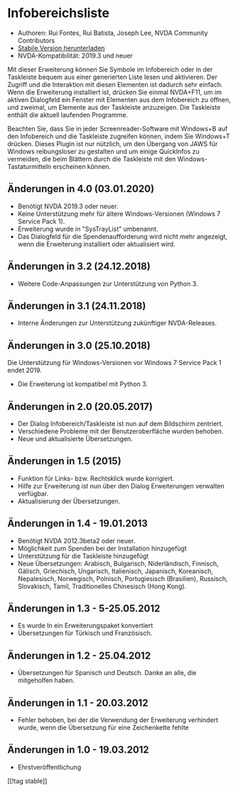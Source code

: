 # Infobereichsliste #

* Authoren: Rui Fontes, Rui Batista, Joseph Lee, NVDA Community Contributors
* [Stabile Version herunterladen][1]
* NVDA-Kompatibilität: 2019.3 und neuer

Mit dieser Erweiterung können Sie Symbole im Infobereich oder in der
Taskleiste bequem aus einer generierten Liste lesen und aktivieren. Der
Zugriff und die Interaktion mit diesen Elementen ist dadurch sehr
einfach. Wenn die Erweiterung installiert ist, drücken Sie einmal NVDA+F11,
um im aktiven Dialogfeld ein Fenster mit Elementen aus dem Infobereich zu
öffnen, und zweimal, um Elemente aus der Taskleiste anzuzeigen. Die
Taskleiste enthält die aktuell laufenden Programme.

Beachten Sie, dass Sie in jeder Screenreader-Software mit Windows+B auf den
Infobereich und die Taskleiste zugreifen können, indem Sie Windows+T
drücken. Dieses Plugin ist nur nützlich, um den Übergang von JAWS für
Windows reibungsloser zu gestalten und um einige QuickInfos zu vermeiden,
die beim Blättern durch die Taskleiste mit den Windows-Tastaturmitteln
erscheinen können.

## Änderungen in 4.0 (03.01.2020) ##

* Benötigt NVDA 2019.3 oder neuer.
* Keine Unterstützung mehr für ältere Windows-Versionen (Windows 7 Service
  Pack 1).
* Erweiterung wurde in "SysTrayList" umbenannt.
* Das Dialogfeld für die Spendenaufforderung wird nicht mehr angezeigt, wenn
  die Erweiterung installiert oder aktualisiert wird.

## Änderungen in 3.2 (24.12.2018) ##

* Weitere Code-Anpassungen zur Unterstützung von Python 3.

## Änderungen in 3.1 (24.11.2018) ##

* Interne Änderungen zur Unterstützung zukünftiger NVDA-Releases.

## Änderungen in 3.0 (25.10.2018) ##

Die Unterstützung für Windows-Versionen vor Windows 7 Service Pack 1 endet
2019.

* Die Erweiterung ist kompatibel mit Python 3.

## Änderungen in 2.0 (20.05.2017) ##

* Der Dialog Infobereich/Taskleiste ist nun auf dem Bildschirm zentriert.
* Verschiedene Probleme mit der Benutzeroberfläche wurden behoben.
* Neue und aktualisierte Übersetzungen.

## Änderungen in 1.5 (2015) ##

* Funktion für Links- bzw. Rechtsklick wurde korrigiert.
* Hilfe zur Erweiterung ist nun über den Dialog Erweiterungen verwalten
  verfügbar.
* Aktualisierung der Übersetzungen.

## Änderungen in 1.4 - 19.01.2013 ##

* Benötigt NVDA 2012.3beta2 oder neuer.
* Möglichkeit zum Spenden bei der Installation hinzugefügt
* Unterstützung für die Taskleiste hinzugefügt
* Neue Übersetzungen: Arabisch, Bulgarisch, Niderländisch, Finnisch,
  Gälisch, Griechisch, Ungarisch, Italienisch, Japanisch, Koreanisch,
  Nepalesisch, Norwegisch, Polnisch, Portugiesisch (Brasilien), Russisch,
  Slovakisch, Tamil, Traditionelles Chinesisch (Hong Kong).

## Änderungen in 1.3 - 5-25.05.2012 ##

* Es wurde In ein Erweiterungspaket konvertiert
* Übersetzungen für Türkisch und Französisch.

## Änderungen in 1.2 - 25.04.2012 ##

* Übersetzungen für Spanisch und Deutsch. Danke an alle, die mitgeholfen
  haben.

## Änderungen in 1.1 - 20.03.2012 ##

* Fehler behoben, bei der die Verwendung der Erweiterung verhindert wurde,
  wenn die Übersetzung für eine Zeichenkette fehlte

## Änderungen in 1.0 - 19.03.2012 ##

* Ehrstveröffentlichung

[[!tag stable]]

[1]: https://addons.nvda-project.org/files/get.php?file=st

